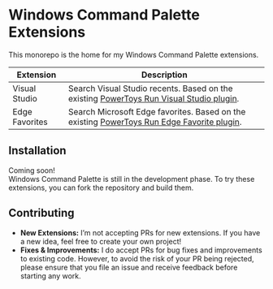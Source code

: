 # Windows Command Palette Extensions

This monorepo is the home for my Windows Command Palette extensions.

| Extension | Description |
| --- | --- |
| Visual Studio | Search Visual Studio recents. Based on the existing [PowerToys Run Visual Studio plugin](https://github.com/davidegiacometti/PowerToys-Run-VisualStudio). |
| Edge Favorites | Search Microsoft Edge favorites. Based on the existing [PowerToys Run  Edge Favorite plugin](https://github.com/davidegiacometti/PowerToys-Run-EdgeFavorite). |

## Installation

Coming soon!  
Windows Command Palette is still in the development phase. To try these extensions, you can fork the repository and build them.

## Contributing

- **New Extensions:** I’m not accepting PRs for new extensions. If you have a new idea, feel free to create your own project!
- **Fixes & Improvements:** I do accept PRs for bug fixes and improvements to existing code. However, to avoid the risk of your PR being rejected, please ensure that you file an issue and receive feedback before starting any work.
